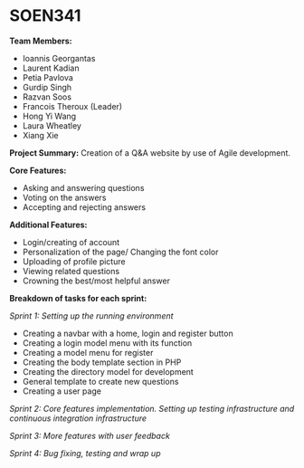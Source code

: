 # SOEN341

**Team Members:**
- Ioannis Georgantas
- Laurent Kadian
- Petia Pavlova
- Gurdip Singh
- Razvan Soos
- Francois Theroux (Leader) 
- Hong Yi Wang
- Laura Wheatley
- Xiang Xie 

**Project Summary:** Creation of a Q&A website by use of Agile development.

**Core Features:**
- Asking and answering questions
- Voting on the answers
- Accepting and rejecting answers

**Additional Features:**
- Login/creating of account
- Personalization of the page/ Changing the font color
- Uploading of profile picture
- Viewing related questions 
- Crowning the best/most helpful answer 

**Breakdown of tasks for each sprint:**

*Sprint 1: Setting up the running environment*
- Creating a navbar with a home, login and register button
- Creating a login model menu with its function
- Creating a model menu for register
- Creating the body template section in PHP
- Creating the directory model for development
- General template to create new questions
- Creating a user page
      
*Sprint 2: Core features implementation. Setting up testing infrastructure and continuous integration infrastructure*

*Sprint 3: More features with user feedback*
  
*Sprint 4: Bug fixing, testing and wrap up*

